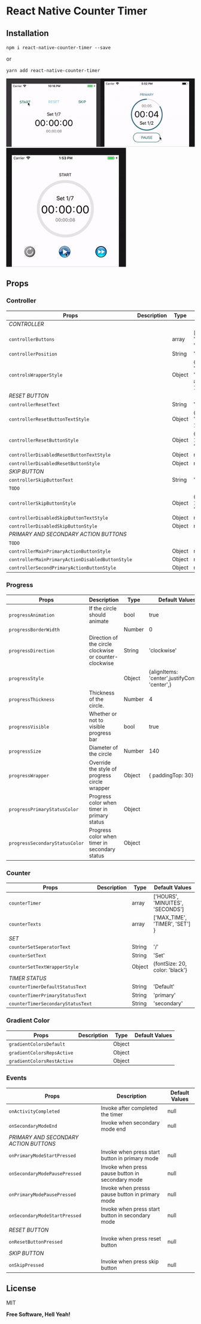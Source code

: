 # React Native Counter Timer

## Installation

```
npm i react-native-counter-timer --save 
``` 
or
``` 
yarn add react-native-counter-timer
```

![](https://github.com/AsbarAli/counter/blob/master/src/assets/gif/com2.gif?raw=true)
![](https://github.com/AsbarAli/counter/blob/master/src/assets/gif/03.gif?raw=true)

## Props

### Controller

| Props | Description |  Type | Default Values |
| ------------- |----------- |------------- |----|
|*CONTROLLER*||
| `controllerButtons`                              ||  array | ['RESET', 'PRIMARY_ACTION', 'SKIP'] |
| `controllerPosition`                             || String | 'BOTTOM'|
| `controlsWrapperStyle`                           || Object | {flexDirection: 'row',justifyContent: 'space-around',paddingBottom: 10,paddingTop: 10,}|
|*RESET BUTTON* |||
| `controllerResetText`                            || String | 'RESET'|
| `controllerResetButtonTextStyle`                 || Object | {color: '#0086C6',fontSize: 16}|
| `controllerResetButtonStyle`                     || Object | {paddingTop: 10,alignItems: 'center',flex: 1}| 
| `controllerDisabledResetButtonTextStyle`         || Object | null |
| `controllerDisabledResetButtonStyle`             || Object | null |
| *SKIP BUTTON* |||
| `controllerSkipButtonText`                       || String | 'SKIP'|
|`TODO`||
| `controllerSkipButtonStyle`                      || Object | {paddingTop: 10,alignItems: 'center',flex: 1,}|
| `controllerDisabledSkipButtonTextStyle`          || Object | null |
| `controllerDisabledSkipButtonStyle`              || Object | null |
| *PRIMARY AND SECONDARY ACTION BUTTONS* |||
|`TODO`||
| `controllerMainPrimaryActionButtonStyle`         || Object | null |
| `controllerMainPrimaryActionDisabledButtonStyle` || Object | null |
| `controllerSecondPrimaryActionButtonStyle`       || Object | null |

### Progress

| Props | Description |Type | Default Values |
|------------|-------|--------|----------------|
| `progressAnimation`       | If the circle should animate | bool | true|
| `progressBorderWidth`     || Number | 0 |
| `progressDirection`       | Direction of the circle clockwise or counter-clockwise | String | 'clockwise'|
| `progressStyle`           || Object | {alignItems: 'center',justifyContent: 'center',} |
| `progressThickness`       |Thickness of the circle.| Number | 4 |
| `progressVisible`         | Whether or not to visible progress bar | bool |true |
| `progressSize`            |Diameter of the circle | Number | 140  |
| `progressWrapper`         | Override the style of progress circle wrapper| Object | { paddingTop: 30} |
| `progressPrimaryStatusColor` | Progress color when timer in primary status| Object ||
| `progressSecondaryStatusColor` | Progress color when timer in secondary status| Object ||

### Counter

| Props | Description | Type | Default Values |
|------------|--------|-------|----------------|
| `counterTimer` || array | ['HOURS', 'MINUITES', 'SECONDS'] |
| `counterTexts` || array | ['MAX_TIME', 'TIMER', 'SET'] } |
| *SET* ||
| `counterSetSeperatorText` || String | '/' |
| `counterSetText`          || String | 'Set' |
| `counterSetTextWrapperStyle` || Object | {fontSize: 20, color: 'black'} |
| *TIMER STATUS* ||
| `counterTimerDefaultStatusText` || String | 'Default' |
| `counterTimerPrimaryStatusText` || String | 'primary' |
| `counterTimerSecondaryStatusText` || String | 'secondary' |


### Gradient Color
| Props | Description | Type | Default Values |
|------------|--------| -------|----------------|
| `gradientColorsDefault` || Object ||
| `gradientColorsRepsActive` || Object ||
| `gradientColorsRestActive` || Object ||

### Events

| Props | Description | Default Values |
|------------|---------------|----------------|
| `onActivityCompleted` | Invoke after completed the timer| null |
| `onSecondaryModeEnd`| Invoke when secondary mode end|null |
| *PRIMARY AND SECONDARY ACTION BUTTONS* ||
| `onPrimaryModeStartPressed` | Invoke when press start button in primary mode|null |
| `onSecondaryModePausePressed`| Invoke when press pause button in secondary mode |null |
| `onPrimaryModePausePressed`| Invoke when presss pause button in primary mode | null |
| `onSecondaryModeStartPressed`| Invoke when press start button in secondary mode |null |
| *RESET BUTTON*||
| `onResetButtonPressed`| Invoke when press reset button |null |
| *SKIP BUTTON*||
| `onSkipPressed`| Invoke when press skip button |null |


License
----

MIT


**Free Software, Hell Yeah!**

